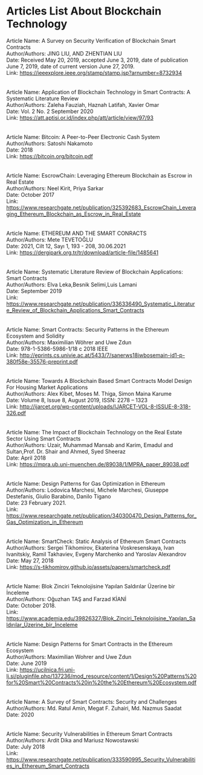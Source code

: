 # Articles List About Blockchain Technology

Article Name: A Survey on Security Verification of Blockchain Smart Contracts <br/>
Author/Authors: JING LIU, AND ZHENTIAN LIU <br/>
Date: Received May 20, 2019, accepted June 3, 2019, date of publication June 7, 2019, date of current version June 27, 2019. <br/>
Link: https://ieeexplore.ieee.org/stamp/stamp.jsp?arnumber=8732934 <br/>
<br/><br/>
Article Name: Application of Blockchain Technology in Smart Contracts: A Systematic Literature Review <br/>
Author/Authors: Zaleha Fauziah, Haznah Latifah, Xavier Omar <br/>
Date: Vol. 2 No. 2 September 2020 <br/>
Link: https://att.aptisi.or.id/index.php/att/article/view/97/93 <br/>
<br/><br/>
Article Name: Bitcoin: A Peer-to-Peer Electronic Cash System <br/>
Author/Authors: Satoshi Nakamoto <br/>
Date: 2018 <br/>
Link: https://bitcoin.org/bitcoin.pdf <br/>
<br/><br/>
Article Name: EscrowChain: Leveraging Ethereum Blockchain as Escrow in Real Estate <br/>
Author/Authors: Neel Kirit, Priya Sarkar <br/>
Date: October 2017 <br/>
Link: https://www.researchgate.net/publication/325392683_EscrowChain_Leveraging_Ethereum_Blockchain_as_Escrow_in_Real_Estate <br/>
<br/><br/>
Article Name: ETHEREUM AND THE SMART CONRACTS<br/>
Author/Authors: Mete TEVETOĞLU  <br/>
Date:  2021, Cilt 12, Sayı 1, 193 - 208, 30.06.2021 <br/>
Link: https://dergipark.org.tr/tr/download/article-file/1485641  <br/>
<br/><br/>
Article Name: Systematic Literature Review of Blockchain Applications: Smart Contracts <br/>
Author/Authors: Elva Leka,Besnik Selimi,Luis Lamani <br/>
Date: September 2019 <br/>
Link: https://www.researchgate.net/publication/336336490_Systematic_Literature_Review_of_Blockchain_Applications_Smart_Contracts <br/>
<br/><br/>
Article Name: Smart Contracts: Security Patterns in the Ethereum Ecosystem and Solidity <br/>
Author/Authors: Maximilian Wöhrer and Uwe Zdun <br/>
Date: 978-1-5386-5986-1/18 c 2018 IEEE <br/>
Link: http://eprints.cs.univie.ac.at/5433/7/sanerws18iwbosemain-id1-p-380f58e-35576-preprint.pdf <br/>
<br/><br/>
Article Name: Towards A Blockchain Based Smart Contracts Model Design For Housing Market Applications <br/>
Author/Authors: Alex Kibet, Moses M. Thiga, Simon Maina Karume <br/>
Date:  Volume 8, Issue 8, August 2019, ISSN: 2278 – 1323<br/>
Link:  http://ijarcet.org/wp-content/uploads/IJARCET-VOL-8-ISSUE-8-318-326.pdf<br/>
<br/><br/>
Article Name: The Impact of Blockchain Technology on the Real Estate Sector Using Smart Contracts <br/>
Author/Authors: Uzair, Muhammad Mansab and Karim, Emadul and Sultan,Prof. Dr. Shair and Ahmed, Syed Sheeraz <br/>
Date: April 2018 <br/>
Link: https://mpra.ub.uni-muenchen.de/89038/1/MPRA_paper_89038.pdf <br/>
<br/><br/>
Article Name: Design Patterns for Gas Optimization in Ethereum <br/>
Author/Authors: Lodovica Marchesi, Michele Marchesi, Giuseppe Destefanis, Giulio Barabino, Danilo Tigano <br/>
Date: 23 February 2021. <br/>
Link: https://www.researchgate.net/publication/340300470_Design_Patterns_for_Gas_Optimization_in_Ethereum <br/>
<br/><br/>
Article Name: SmartCheck: Static Analysis of Ethereum Smart Contracts <br/>
Author/Authors: Sergei Tikhomirov, Ekaterina Voskresenskaya, Ivan Ivanitskiy, Ramil Takhaviev, Evgeny Marchenko and Yaroslav Alexandrov <br/>
Date: May 27, 2018 <br/>
Link: https://s-tikhomirov.github.io/assets/papers/smartcheck.pdf <br/>
<br/><br/>
Article Name: Blok Zinciri Teknolojisine Yapılan Saldırılar Üzerine bir İnceleme <br/>
Author/Authors: Oğuzhan TAŞ and Farzad KİANİ <br/>
Date: October 2018. <br/>
Link: https://www.academia.edu/39826327/Blok_Zinciri_Teknolojisine_Yapılan_Saldırılar_Üzerine_bir_İnceleme <br/>
<br/><br/>
Article Name: Design Patterns for Smart Contracts in the Ethereum Ecosystem <br/>
Author/Authors:  Maximilian Wohrer and Uwe Zdun <br/>
Date: June 2019 <br/>
Link: https://ucilnica.fri.uni-lj.si/pluginfile.php/137236/mod_resource/content/1/Design%20Patterns%20for%20Smart%20Contracts%20in%20the%20Ethereum%20Ecosystem.pdf <br/>
<br/><br/>
Article Name: A Survey of Smart Contracts: Security and Challenges <br/>
Author/Authors:  Md. Ratul Amin, Megat F. Zuhairi, Md. Nazmus Saadat <br/>
Date: 2020 <br/>
<br/><br/>
Article Name: Security Vulnerabilities in Ethereum Smart Contracts <br/>
Author/Authors: Ardit Dika and Mariusz Nowostawski <br/>
Date: July 2018 <br/>
Link: https://www.researchgate.net/publication/333590995_Security_Vulnerabilities_in_Ethereum_Smart_Contracts <br/>
